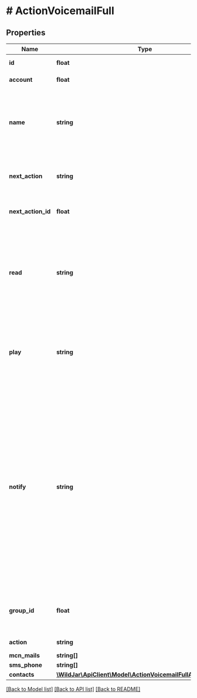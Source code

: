 # # ActionVoicemailFull

## Properties

Name | Type | Description | Notes
------------ | ------------- | ------------- | -------------
**id** | **float** | The action ID. | [optional] [readonly]
**account** | **float** | The account ID. | [optional] [readonly]
**name** | **string** | Friendly name of the call flow action. Used to easily identify an action in the call flow. | [optional]
**next_action** | **string** | Next action type to route to in the call flow. | [optional]
**next_action_id** | **float** | Next action ID to route to in the call flow. | [optional]
**read** | **string** | The voicemail message to be read to the caller using Text-to-Speech (TTS). Only populate if **not** using a recording MP3. | [optional]
**play** | **string** | The URI to an MP3 file to play as a voicemail message. Only populate if **not** using TTS. | [optional]
**notify** | **string** | When notifications are sent to email or SMS contacts:   * &#x60;always&#x60; - Notify for all call types (email only).   * &#x60;missed&#x60; - Notify for missed call types only.   * &#x60;no&#x60; - No not send call notifications by email or SMS. **Note**: Requires a voicemail action to be the next action in the call flow. | [optional] [default to 'no']
**group_id** | **float** | The contact group ID the notifications will be sent to. | [optional] [default to 0]
**action** | **string** | The action type. | [optional] [readonly]
**mcn_mails** | **string[]** |  | [optional]
**sms_phone** | **string[]** |  | [optional]
**contacts** | [**\WildJar\ApiClient\Model\ActionVoicemailFullAllOfContacts[]**](ActionVoicemailFullAllOfContacts.md) |  | [optional]

[[Back to Model list]](../../README.md#models) [[Back to API list]](../../README.md#endpoints) [[Back to README]](../../README.md)

